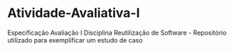 # Atividade-Avaliativa-I
Especificação Avaliação I Disciplina Reutilização de Software - Repositório utilizado para exemplificar um estudo de caso
